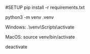 #SETUP
pip install -r requirements.txt

python3 -m venv .venv

Windows: .\venv\Scripts\activate

MacOS: source venv/bin/activate

deactivate